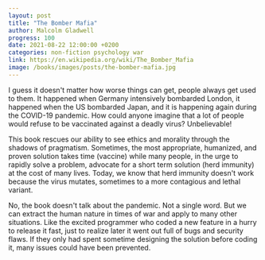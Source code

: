 ```yaml
---
layout: post
title: "The Bomber Mafia"
author: Malcolm Gladwell
progress: 100
date: 2021-08-22 12:00:00 +0200
categories: non-fiction psychology war
link: https://en.wikipedia.org/wiki/The_Bomber_Mafia
image: /books/images/posts/the-bomber-mafia.jpg
---
```


I guess it doesn't matter how worse things can get, people always get used to them. It happened when Germany intensively bombarded London, it happened when the US bombarded Japan, and it is happening again during the COVID-19 pandemic. How could anyone imagine that a lot of people would refuse to be vaccinated against a deadly virus? Unbelievable!

This book rescues our ability to see ethics and morality through the shadows of pragmatism. Sometimes, the most appropriate, humanized, and proven solution takes time (vaccine) while many people, in the urge to rapidly solve a problem, advocate for a short term solution (herd immunity) at the cost of many lives. Today, we know that herd immunity doesn't work because the virus mutates, sometimes to a more contagious and lethal variant.

No, the book doesn't talk about the pandemic. Not a single word. But we can extract the human nature in times of war and apply to many other situations. Like the excited programmer who coded a new feature in a hurry to release it fast, just to realize later it went out full of bugs and security flaws. If they only had spent sometime designing the solution before coding it, many issues could have been prevented.